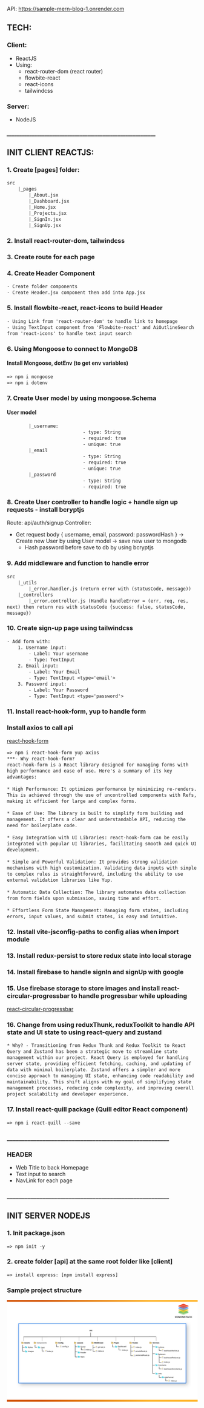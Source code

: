 API: https://sample-mern-blog-1.onrender.com

## TECH:
### Client:
 - ReactJS
 - Using:
	* react-router-dom (react router)
	* flowbite-react
	* react-icons
	* tailwindcss
 
### Server:
 - NodeJS 

##### ___________________________________________________________ #####

## INIT CLIENT REACTJS:
### 1. Create [pages] folder:
	src
		|_pages
			|_About.jsx
			|_Dashboard.jsx
			|_Home.jsx
			|_Projects.jsx
			|_SignIn.jsx
			|_SignUp.jsx

### 2. Install react-router-dom, tailwindcss

### 3. Create route for each page

### 4. Create Header Component
	- Create folder components
	- Create Header.jsx component then add into App.jsx
	
### 5. Install flowbite-react, react-icons to build Header
	- Using Link from 'react-router-dom' to handle link to homepage
	- Using TextInput component from 'Flowbite-react' and AiOutlineSearch from 'react-icons' to handle text input search 

### 6. Using Mongoose to connect to MongoDB
#### Install Mongoose, dotEnv (to get env variables)
	=> npm i mongoose
	=> npm i dotenv

### 7. Create User model by using mongoose.Schema
#### User model
			|_username:
								- type: String
								- required: true
								- unique: true
			|_email
								- type: String
								- required: true
								- unique: true
			|_password
								- type: String
								- required: true

### 8. Create User controller to handle logic + handle sign up requests - install bcryptjs
 Route: api/auth/signup
 Controller: 
  - Get request body { username, email, password: passwordHash }
	-> Create new User by using User model -> save new user to mongodb
	* Hash password before save to db by using bcryptjs

### 9. Add middleware and function to handle error
	src
		|_utils
			|_error.handler.js (return error with (statusCode, message))
		|_controllers
			|_error.controller.js (Handle handleError = (err, req, res, next) then return res with statusCode {success: false, statusCode, message})

### 10. Create sign-up page using tailwindcss 
	- Add form with:
		1. Username input:
			- Label: Your username
			- Type: TextInput
		2. Email input:
			- Label: Your Email
			- Type: TextInput <type='email'>
		3. Password input:
			- Label: Your Password
			- Type: TextInput <type='password'>

### 11. Install react-hook-form, yup to handle form
### Install axios to call api
[react-hook-form](https://react-hook-form.com/get-started#Quickstart)

	=> npm i react-hook-form yup axios
	***- Why react-hook-form?
	react-hook-form is a React library designed for managing forms with high performance and ease of use. Here's a summary of its key advantages:

	* High Performance: It optimizes performance by minimizing re-renders. This is achieved through the use of uncontrolled components with Refs, making it efficient for large and complex forms.

	* Ease of Use: The library is built to simplify form building and management. It offers a clear and understandable API, reducing the need for boilerplate code.

	* Easy Integration with UI Libraries: react-hook-form can be easily integrated with popular UI libraries, facilitating smooth and quick UI development.

	* Simple and Powerful Validation: It provides strong validation mechanisms with high customization. Validating data inputs with simple to complex rules is straightforward, including the ability to use external validation libraries like Yup.

	* Automatic Data Collection: The library automates data collection from form fields upon submission, saving time and effort.

	* Effortless Form State Management: Managing form states, including errors, input values, and submit states, is easy and intuitive.

### 12. Install vite-jsconfig-paths to config alias when import module

### 13. Install redux-persist to store redux state into local storage

### 14. Install firebase to handle signIn and signUp with google

### 15. Use firebase storage to store images and install react-circular-progressbar to handle progressbar while uploading
[react-circular-progressbar](https://www.npmjs.com/package/react-circular-progressbar)

### 16. Change from using reduxThunk, reduxToolkit to handle API state and UI state to using react-query and zustand
	* Why? - Transitioning from Redux Thunk and Redux Toolkit to React Query and Zustand has been a strategic move to streamline state management within our project. React Query is employed for handling server state, providing efficient fetching, caching, and updating of data with minimal boilerplate. Zustand offers a simpler and more concise approach to managing UI state, enhancing code readability and maintainability. This shift aligns with my goal of simplifying state management processes, reducing code complexity, and improving overall project scalability and developer experience.

### 17. Install react-quill package (Quill editor React component)
	=> npm i react-quill --save


### _______________________________________________________ ###	

### HEADER
 - Web Title to back Homepage
 - Text input to search
 - NavLink for each page
### _______________________________________________________ ###

## INIT SERVER NODEJS
### 1. Init package.json
	=> npm init -y

### 2. create folder [api] at the same root folder like [client]
	=> install express: [npm install express]

### Sample project structure
 ![alt text](image.png)
 